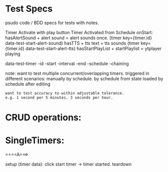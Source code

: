 # Test Specs

psudo code / BDD specs for tests with notes.

Timer Activate with play button
Timer Activated from Schedule
onStart:
hasAlertSound + alert sound
= alert sounds once. (timer key={timer.id} data-test-start-alert-sound)
hasTTS + tts text
= tts sounds (timer key={timer.id} data-test-start-alert-tts)
hasStartPlayList + startPlaylist
= ytplayer playing

data-test-timer
-id
-start
-interval
-end
-schedule
-chaining

note:
want to test multiple concurrent/overlapping timers.
triggered in different scenarios:
manually
by schedule.
by schedule from state loaded
by schedule after editing

    want to test accuracy to within adjustable tolerance.
    e.g. 1 second per 5 minutes. 3 seconds per hour.

# CRUD operations:

# SingleTimers:

====A===>

setup (timer data):
click start timer -> timer started.
teardown
